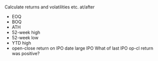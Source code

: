 # 
Calculate returns and volatilities etc. at/after
- EOQ 
- BOQ
- ATH
- 52-week high
- 52-week low
- YTD high
- open-close return on IPO date large IPO 
   What of last IPO op-cl return was positive?
